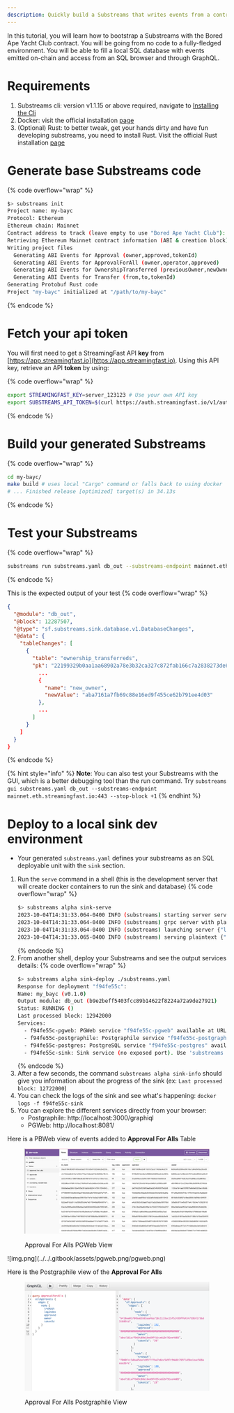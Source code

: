 ```yaml
---
description: Quickly build a Substreams that writes events from a contract to an SQL database. 
---
```


In this tutorial, you will learn how to bootstrap a Substreams with the Bored Ape Yacht Club contract. You will be going from no code to a fully-fledged environment. You will be able to fill a local SQL database with events emitted on-chain and access from an SQL browser and through GraphQL. 

# Requirements
1. Substreams cli: version v1.1.15 or above required, navigate to [Installing the Cli](https://substreams.streamingfast.io/getting-started/installing-the-cli)
2. Docker: visit the official installation [page](https://docs.docker.com/engine/install/)
3. (Optional) Rust: to better tweak, get your hands dirty and have fun developing substreams, you need to install Rust. Visit the official Rust installation [page](https://www.rust-lang.org/tools/install)

# Generate base Substreams code
{% code overflow="wrap" %}
```bash
$> substreams init
Project name: my-bayc
Protocol: Ethereum
Ethereum chain: Mainnet
Contract address to track (leave empty to use "Bored Ape Yacht Club"):
Retrieving Ethereum Mainnet contract information (ABI & creation block)
Writing project files
  Generating ABI Events for Approval (owner,approved,tokenId)
  Generating ABI Events for ApprovalForAll (owner,operator,approved)
  Generating ABI Events for OwnershipTransferred (previousOwner,newOwner)
  Generating ABI Events for Transfer (from,to,tokenId)
Generating Protobuf Rust code
Project "my-bayc" initialized at "/path/to/my-bayc"
```
{% endcode %}

# Fetch your api token
You will first need to get a StreamingFast API **key** from [https://app.streamingfast.io](https://app.streamingfast.io). Using this API key, retrieve an API **token** by using:

{% code overflow="wrap" %}
```bash
export STREAMINGFAST_KEY=server_123123 # Use your own API key
export SUBSTREAMS_API_TOKEN=$(curl https://auth.streamingfast.io/v1/auth/issue -s --data-binary '{"api_key":"'$STREAMINGFAST_KEY'"}' | jq -r .token)
```
{% endcode %}

# Build your generated Substreams
{% code overflow="wrap" %}
```bash
cd my-bayc/
make build # uses local "Cargo" command or falls back to using docker
# ... Finished release [optimized] target(s) in 34.13s
```
{% endcode %}

# Test your Substreams
{% code overflow="wrap" %}
```bash
substreams run substreams.yaml db_out --substreams-endpoint mainnet.eth.streamingfast.io:443 --stop-block +1
```
{% endcode %}

This is the expected output of your test
{% code overflow="wrap" %}
```json
{
  "@module": "db_out",
  "@block": 12287507,
  "@type": "sf.substreams.sink.database.v1.DatabaseChanges",
  "@data": {
    "tableChanges": [
      {
        "table": "ownership_transferreds",
        "pk": "22199329b0aa1aa68902a78e3b32ca327c872fab166c7a2838273de6ad383eba-249",
          ...
          {
            "name": "new_owner",
            "newValue": "aba7161a7fb69c88e16ed9f455ce62b791ee4d03"
          },
          ...
        ]
      }
    ]
  }
}
```
{% endcode %}

{% hint style="info" %}
**Note**: You can also test your Substreams with the GUI, which is a better debugging tool than the run command. Try `substreams gui substreams.yaml db_out --substreams-endpoint mainnet.eth.streamingfast.io:443 --stop-block +1`
{% endhint %}

# Deploy to a local sink dev environment
* Your generated `substreams.yaml` defines your substreams as an SQL deployable unit with the `sink` section.

1. Run the `serve` command in a shell (this is the development server that will create docker containers to run the sink and database)
    {% code overflow="wrap" %}
    ```bash
    $> substreams alpha sink-serve
    2023-10-04T14:31:33.064-0400 INFO (substreams) starting server server
    2023-10-04T14:31:33.064-0400 INFO (substreams) grpc server with plain text server
    2023-10-04T14:31:33.064-0400 INFO (substreams) launching server {"listen_addr": "localhost:8000"}
    2023-10-04T14:31:33.065-0400 INFO (substreams) serving plaintext {"listen_addr": "localhost:8000"}
    ```
    {% endcode %}
2. From another shell, deploy your Substreams and see the output services details:
    {% code overflow="wrap" %}
    ```bash
    $> substreams alpha sink-deploy ./substreams.yaml
    Response for deployment "f94fe55c":
    Name: my_bayc (v0.1.0)
    Output module: db_out (b9e2beff5403fcc89b14622f8224a72a9de27921)
    Status: RUNNING ()
    Last processed block: 12942000
    Services:
      - f94fe55c-pgweb: PGWeb service "f94fe55c-pgweb" available at URL: 'http://localhost:8081'
      - f94fe55c-postgraphile: Postgraphile service "f94fe55c-postgraphile" available at URL: 'http://localhost:3000/graphiql' (API at 'http://localhost:3000/graphql')
      - f94fe55c-postgres: PostgreSQL service "f94fe55c-postgres" available at DSN: 'postgres://dev-node:insecure-change-me-in-prod@localhost:5432/dev-node?sslmode=disable'
      - f94fe55c-sink: Sink service (no exposed port). Use 'substreams alpha sink-info f94fe55c-sink' to see last processed block or 'docker logs f94fe55c-sink' to see the logs.
    ```
    {% endcode %} 
3. After a few seconds, the command `substreams alpha sink-info` should give you information about the progress of the sink (ex: `Last processed block: 12722000`)
4. You can check the logs of the sink and see what's happening: `docker logs -f f94fe55c-sink`
5. You can explore the different services directly from your browser:
   * Postgraphile: http://localhost:3000/graphiql
   * PGWeb: http://localhost:8081/

Here is a PBWeb view of events added to **Approval For Alls** Table

<figure>
   <img src="../.gitbook/assets/pgweb.png" />
   <figcaption>
      <p>Approval For Alls PGWeb View</p>
   </figcaption>
</figure>
![img.png](../../.gitbook/assets/pgweb.png/pgweb.png)

Here is the Postgraphile view of the **Approval For Alls**
<figure>
   <img src="../.gitbook/assets/postgraphile.png" />
   <figcaption>
      <p>Approval For Alls Postgraphile View</p>
   </figcaption>
</figure>
